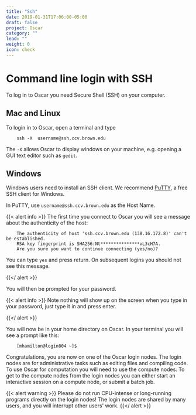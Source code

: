 ```yaml
---
title: "Ssh"
date: 2019-01-31T17:06:00-05:00
draft: false
project: Oscar
category: ""
lead: ""
weight: 0
icon: check
---
```


# Command line login with SSH


To log in to Oscar you need Secure Shell (SSH) on your computer.

## Mac and Linux

To login in to Oscar, open a terminal and type

````
    ssh -X  username@ssh.ccv.brown.edu
````

The `-X` allows Oscar to display windows on your machine, e.g. opening a GUI text editor such as `gedit`.

## Windows

Windows users need to install an SSH client. We recommend [PuTTY](http://www.chiark.greenend.org.uk/~sgtatham/putty/download.html), a free SSH client for Windows.

In PuTTY, use `username@ssh.ccv.brown.edu` as the Host Name.

{{< alert info >}}
The first time you connect to Oscar you will see a message about the authenticity of the host:
```shell
    The authenticity of host 'ssh.ccv.brown.edu (138.16.172.8)' can't be established.
    RSA key fingerprint is SHA256:Nt***************vL3cH7A.
    Are you sure you want to continue connecting (yes/no)?
```

You can type `yes` and press return. On subsequent logins you should not see this message.

{{</ alert >}}

You will then  be prompted for your password.

{{< alert info >}}
Note nothing will show up on the screen when you type in your password, just
type it in and press enter.

{{</ alert >}}

You will now be in your home directory on
Oscar. In your terminal you will see a prompt like this:

```shell
    [mhamilton@login004 ~]$
```

Congratulations, you are now on one of the Oscar login nodes.  The login nodes are for administrative tasks such as editing files and compiling code.  To use Oscar for computation you will need to use the compute nodes.  To get to the compute nodes from the login nodes you can either start an interactive session on a compute node, or submit a batch job.  

{{< alert warning >}}
Please do not run CPU-intense or long-running programs directly on
the login nodes! The login nodes are shared by many users, and you will
interrupt other users' work.
{{</ alert >}}
